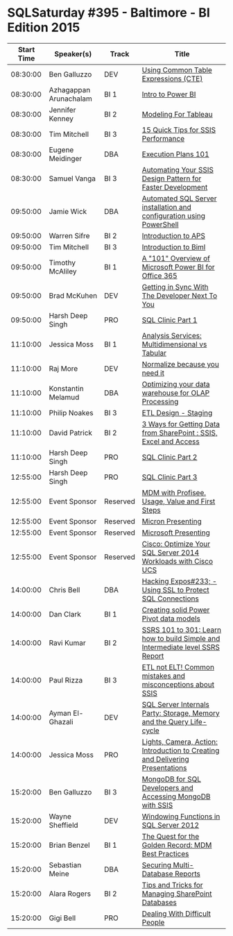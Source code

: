 # SQLSaturday #395 - Baltimore - BI Edition 2015
Start Time|Speaker(s)|Track|Title
---|---|---|---
08:30:00|Ben Galluzzo|DEV|[Using Common Table Expressions (CTE)](23995.md)
08:30:00|Azhagappan Arunachalam|BI 1|[Intro to Power BI](35604.md)
08:30:00|Jennifer Kenney|BI 2|[Modeling For Tableau](35718.md)
08:30:00|Tim Mitchell|BI 3|[15 Quick Tips for SSIS Performance](35916.md)
08:30:00|Eugene Meidinger|DBA|[Execution Plans 101](35972.md)
08:30:00|Samuel Vanga|BI 3|[Automating Your SSIS Design Pattern for Faster Development](36291.md)
09:50:00|Jamie Wick|DBA|[Automated SQL Server installation and configuration using PowerShell](17816.md)
09:50:00|Warren Sifre|BI 2|[Introduction to APS](27594.md)
09:50:00|Tim Mitchell|BI 3|[Introduction to Biml](35917.md)
09:50:00|Timothy McAliley|BI 1|[A "101" Overview  of Microsoft Power BI for Office 365 ](35918.md)
09:50:00|Brad McKuhen|DEV|[Getting in Sync With The Developer Next To You](35971.md)
09:50:00|Harsh Deep Singh|PRO|[SQL Clinic Part 1](36287.md)
11:10:00|Jessica Moss|BI 1|[Analysis Services: Multidimensional vs Tabular](16681.md)
11:10:00|Raj More|DEV|[Normalize because you need it](22438.md)
11:10:00|Konstantin Melamud|DBA|[Optimizing your data warehouse for OLAP Processing](35742.md)
11:10:00|Philip Noakes|BI 3|[ETL Design - Staging](35820.md)
11:10:00|David Patrick|BI 2|[3 Ways for Getting Data from SharePoint : SSIS, Excel and Access](36136.md)
11:10:00|Harsh Deep Singh|PRO|[SQL Clinic Part 2](36288.md)
12:55:00|Harsh Deep Singh|PRO|[SQL Clinic Part 3](36289.md)
12:55:00|Event Sponsor|Reserved|[MDM with Profisee. Usage, Value and First Steps](36346.md)
12:55:00|Event Sponsor|Reserved|[Micron Presenting](36347.md)
12:55:00|Event Sponsor|Reserved|[Microsoft Presenting](36348.md)
12:55:00|Event Sponsor|Reserved|[Cisco: Optimize Your SQL Server 2014 Workloads with Cisco UCS](36349.md)
14:00:00|Chris Bell|DBA|[Hacking Expos#233; - Using SSL to Protect SQL Connections](11297.md)
14:00:00|Dan Clark|BI 1|[Creating solid Power Pivot data models](11721.md)
14:00:00|Ravi Kumar|BI 2|[SSRS 101 to 301: Learn how to build Simple and Intermediate level SSRS Report](18879.md)
14:00:00|Paul Rizza|BI 3|[ETL not ELT!  Common mistakes and misconceptions about SSIS](21809.md)
14:00:00|Ayman El-Ghazali|DEV|[SQL Server Internals Party: Storage, Memory and the Query Life-cycle](35603.md)
14:00:00|Jessica Moss|PRO|[Lights, Camera, Action: Introduction to Creating and Delivering Presentations](35978.md)
15:20:00|Ben Galluzzo|BI 3|[MongoDB for SQL Developers and Accessing MongoDB with SSIS](23994.md)
15:20:00|Wayne Sheffield|DEV|[Windowing Functions in SQL Server 2012](27768.md)
15:20:00|Brian Benzel|BI 1|[The Quest for the Golden Record: MDM Best Practices ](35624.md)
15:20:00|Sebastian Meine|DBA|[Securing  Multi-Database Reports](35812.md)
15:20:00|Alara Rogers|BI 2|[Tips and Tricks for Managing SharePoint Databases](35970.md)
15:20:00|Gigi Bell|PRO|[Dealing With Difficult People](35977.md)
